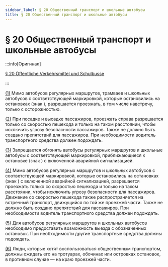 ```yaml
---
sidebar_label: § 20 Общественный транспорт и школьные автобусы
title: § 20 Общественный транспорт и школьные автобусы
---
```


<VerifiedTranslationIcon />

# § 20 Общественный транспорт и школьные автобусы

:::info[Оригинал]

[§ 20 Öffentliche Verkehrsmittel und Schulbusse](https://www.gesetze-im-internet.de/stvo_2013/__20.html)

:::


<span id="1">[(1)](#1)</span> Мимо автобусов регулярных маршрутов, трамваев и школьных автобусов с соответствующей маркировкой, которые остановились на остановках (знак <TrafficSign sign="224" />), разрешается проезжать, в том числе навстречу, только с осторожностью.


<span id="2">[(2)](#2)</span> При посадке и высадке пассажиров, проезжать справа разрешается только со
скоростью пешехода и только на таком расстоянии, чтобы исключить угрозу безопасности пассажиров. Также не должно быть создано препятствий для пассажиров. При необходимости водитель транспортного средства должен подождать.


<span id="3">[(3)](#3)</span> Запрещается обгонять автобусы регулярных маршрутов и школьные автобусы с соответствующей маркировкой,
приближающиеся к остановке (знак <TrafficSign sign="224" />) с включенной аварийной сигнализацией.


<span id="4">[(4)](#4)</span> Мимо автобусов регулярных маршрутов и школьных автобусов с соответствующей маркировкой, которые остановились на остановках (знак <TrafficSign sign="224" />) с включенной аварийной сигнализацией, разрешается
проезжать только со скоростью пешехода и только на таком расстоянии, чтобы исключить угрозу безопасности для
пассажиров. Движение со скоростью пешехода также распространяется на встречный транспорт, движущийся по той
же проезжей части. Также не должно быть создано препятствий для пассажиров. При необходимости водитель транспортного 
средства должен подождать.


<span id="5">[(5)](#5)</span> Для автобусов регулярных маршрутов и школьных автобусов необходимо предоставить возможность 
выезда с обозначенных остановок. При необходимости другие транспортные средства должны подождать.


<span id="6">[(6)](#6)</span> Люди, которые хотят воспользоваться общественным транспортом, должны ожидать его на 
тротуарах, обочинах или островках остановок, в противном случае — на краю проезжей части.
